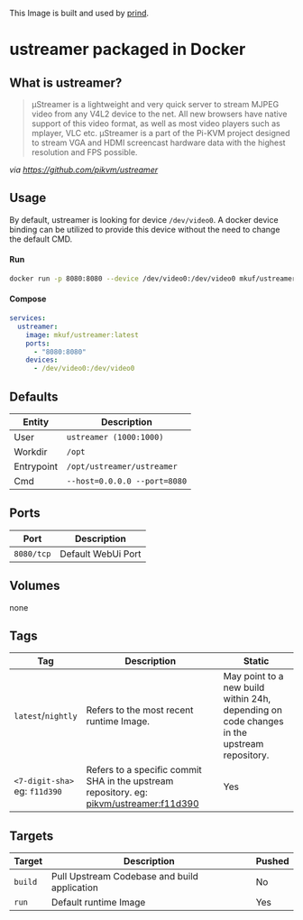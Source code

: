 This Image is built and used by [prind](.).

# ustreamer packaged in Docker
## What is ustreamer?

>µStreamer is a lightweight and very quick server to stream MJPEG video from any V4L2 device to the net. All new browsers have native support of this video format, as well as most video players such as mplayer, VLC etc. µStreamer is a part of the Pi-KVM project designed to stream VGA and HDMI screencast hardware data with the highest resolution and FPS possible.

_via https://github.com/pikvm/ustreamer_

## Usage
By default, ustreamer is looking for device `/dev/video0`. A docker device binding can be utilized to provide this device without the need to change the default CMD.

#### Run
```bash
docker run -p 8080:8080 --device /dev/video0:/dev/video0 mkuf/ustreamer:latest
```
#### Compose
```yaml
services:
  ustreamer:
    image: mkuf/ustreamer:latest
    ports:
      - "8080:8080"
    devices:
      - /dev/video0:/dev/video0
```

## Defaults
|Entity|Description|
|---|---|
|User| `ustreamer (1000:1000)` |
|Workdir|`/opt`|
|Entrypoint|`/opt/ustreamer/ustreamer`|
|Cmd|`--host=0.0.0.0 --port=8080`|

## Ports
|Port|Description|
|---|---|
|`8080/tcp`|Default WebUi Port|

## Volumes
none

## Tags
|Tag|Description|Static|
|---|---|---|
|`latest`/`nightly`|Refers to the most recent runtime Image.|May point to a new build within 24h, depending on code changes in the upstream repository.|
|`<7-digit-sha>` <br>eg: `f11d390`|Refers to a specific commit SHA in the upstream repository. eg: [pikvm/ustreamer:f11d390](https://github.com/pikvm/ustreamer/commit/f11d390b2295aff904408f4b38a61bc37a1c4f35)|Yes|

## Targets
|Target|Description|Pushed|
|---|---|---|
|`build`|Pull Upstream Codebase and build application|No|
|`run`|Default runtime Image|Yes|